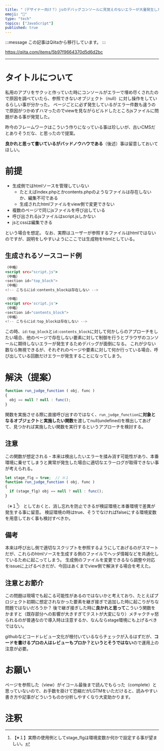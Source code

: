 ```yaml
---
title: "（デザイナー向け？）jsのデバッグコンソールに見覚えのないエラーが大量発生した時に原因解析を少し楽にしたい（特殊ケース）"
emoji: "📝"
type: "tech"
topics: ["JavaScript"]
published: true
---
```


:::message
この記事はQiitaから移行しています。
:::

https://qiita.com/items/5b97f9664370d5d6d2bc

---

# タイトルについて
私用のアプリをサクッと作っていた時にコンソールがエラーで埋め尽くされたので原因を調べていたら、参照できないオブジェクト（null）に対し操作をしているらしい事が分かった。
ページごとに必ず発生しているがエラー件数も違うので原因がつかめずハマったのでviewを見ながらビルドしたところjsファイルに問題がある事が発覚した。

昨今のフレームワークはこういう作りになっている事は珍しいが、古いCMSだとありそうだな、と思ったので提案。

**良かれと思って書いているがバッドノウハウである**（後述）事は留意しておいてほしい。

# 前提
- 生成側ではhtmlソースを管理していない
  - たとえばindex.phpとかcontents.phpのようなファイルは存在しないか、編集不可である
  - 生成されたhtmlファイルをview側で変更できない
- 複数のページで同じjsファイルを呼び出している
- 呼び出されるjsファイルはscript.jsしかない
- jsとcssは編集できる

という場合を想定。
なお、実際はユーザーが参照するファイルはhtmlではないのですが、説明をしやすいようにここでは生成物をhtmlとしている。

## 生成されるソースコード例
``` index.html
（中略）
<script src="script.js">
（中略）
<section id="top_block">
（中略）
<!-- こちらにid:contents_blockは存在しない -->
```

``` contents.html
（中略）
<script src='script.js'>
（中略）
<section id="contents_block">
（中略）
<!-- こちらにid:top_blockは存在しない -->
```

この時、`id:top_block`と`id:contents_block`に対して何かしらのアプローチをしたい場合、他のページで存在しない要素に対して制御を行うとブラウザのコンソールに期待しないエラーが発生するためデバッグが面倒になる。
これが少ない数なら無視できるが、それぞれのページや要素に対して何か行っている場合、呼び出している回数だけエラーが発生することになってしまう。

# 解決（提案）
``` script.js
function run_judge_function ( obj, func )
{
  obj == null ? null : func();
}
```

関数を実施させる際に直接呼び出すのではなく、`run_judge_function`に**対象となるオブジェクト**と**実施したい関数**を渡してnull(undefined)を検出してあげて、見つかれば実施したい関数を実行するというアプローチを検討する。

## 注意
この関数が想定される・本来は検出したいエラーを揉み消す可能性があり、本番環境に乗せてしまうと異常が発生した場合に適切なエラーログが取得できない事が考えられる。

``` script.js
let stage_flg = true;  // ※１
function run_judge_function ( obj, func )
{
  if (stage_flg) obj == null ? null : func();
}
```

（※１[^1]）
としておくと、消し忘れを防止できるが検証環境と本番環境で差異が発生する事に留意。
検証環境の時はtrue、そうでなければfalseにする環境変数を用意しておく事も検討すべきか。

## 備考
本来は呼び出し側で適切なスクリプトを参照するようにしてあげるのがスマートだが、これらのhtmlソースを生成する側のファイルでヘッダ情報などを共通化しているために起こってしまう。
生成側のファイルを変更できるなら調整や対応をissueに上げるべきだが、今回はあくまでview側で解決する場合を考えた。

## 注意とお節介
この問題は現場でも起こる可能性があるのではないかと考えており、たとえばプロジェクト初期に想定されなかった要素を継ぎ接ぎで追加した時に起こりがちな問題ではないだろうか？
後で継ぎ接ぎした時に**良かれと思って**こういう関数をかますと（既存部分への影響が大きすぎてテストが大変になり）メチャクチャ怒られるのが普通なので導入時は注意するか、なんならstage環境にも上げるべきではない。

githubなどコードレビュー文化が根付いているならチェックが入るはずだが、**コードを書けるプロの人はレビューもプロか？というとそうではない**ので運用上の注意が必要。

# お願い
ページを参照した（view）がイコール最後まで読んでもらった（complete）と思っていないので、お手数を掛けて恐縮だがLGTMをいただけると、読みやすい書き方や記事がどういうものか分析しやすくなり大変助かります。

# 注釈
[^1]: 【※１】実際の使用例としてstage_flgは環境変数か何かで設定する事が望ましい。

